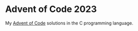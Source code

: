 # Advent of Code 2023
My [Advent of Code](https://adventofcode.com/) solutions in the C programming language.
